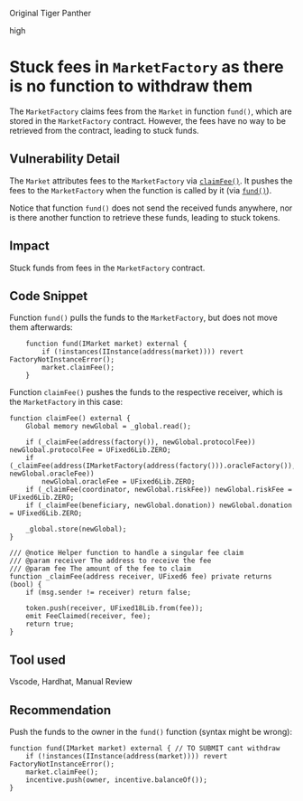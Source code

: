 Original Tiger Panther

high

# Stuck fees in `MarketFactory` as there is no function to withdraw them
The `MarketFactory` claims fees from the `Market` in function `fund()`, which are stored in the `MarketFactory` contract. However, the fees have no way to be retrieved from the contract, leading to stuck funds.

## Vulnerability Detail
The `Market` attributes fees to the `MarketFactory` via [`claimFee()`](https://github.com/sherlock-audit/2023-07-perennial/blob/main/perennial-v2/packages/perennial/contracts/Market.sol#L134). It pushes the fees to the `MarketFactory` when the function is called by it (via [`fund()`](https://github.com/sherlock-audit/2023-07-perennial/blob/main/perennial-v2/packages/perennial/contracts/MarketFactory.sol#L87)).

Notice that function `fund()` does not send the received funds anywhere, nor is there another function to retrieve these funds, leading to stuck tokens.

## Impact
Stuck funds from fees in the `MarketFactory` contract.

## Code Snippet
Function `fund()` pulls the funds to the `MarketFactory`, but does not move them afterwards:
```solidity
    function fund(IMarket market) external {
        if (!instances(IInstance(address(market)))) revert FactoryNotInstanceError();
        market.claimFee();
    }
```
Function `claimFee()` pushes the funds to the respective receiver, which is the `MarketFactory` in this case:
```solidity
function claimFee() external {
    Global memory newGlobal = _global.read();

    if (_claimFee(address(factory()), newGlobal.protocolFee)) newGlobal.protocolFee = UFixed6Lib.ZERO;
    if (_claimFee(address(IMarketFactory(address(factory())).oracleFactory()), newGlobal.oracleFee))
        newGlobal.oracleFee = UFixed6Lib.ZERO;
    if (_claimFee(coordinator, newGlobal.riskFee)) newGlobal.riskFee = UFixed6Lib.ZERO;
    if (_claimFee(beneficiary, newGlobal.donation)) newGlobal.donation = UFixed6Lib.ZERO;

    _global.store(newGlobal);
}

/// @notice Helper function to handle a singular fee claim
/// @param receiver The address to receive the fee
/// @param fee The amount of the fee to claim
function _claimFee(address receiver, UFixed6 fee) private returns (bool) {
    if (msg.sender != receiver) return false;

    token.push(receiver, UFixed18Lib.from(fee));
    emit FeeClaimed(receiver, fee);
    return true;
}
```

## Tool used
Vscode, Hardhat, Manual Review

## Recommendation
Push the funds to the owner in the `fund()` function (syntax might be wrong):
```solidity
function fund(IMarket market) external { // TO SUBMIT cant withdraw
    if (!instances(IInstance(address(market)))) revert FactoryNotInstanceError();
    market.claimFee();
    incentive.push(owner, incentive.balanceOf());
}
```